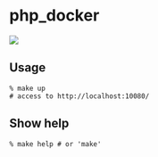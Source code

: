 # php_docker
![](https://github.com/sakash1ta90/php74/workflows/test%20up/badge.svg)

## Usage
```
% make up
# access to http://localhost:10080/
```

## Show help
```
% make help # or 'make'
```
